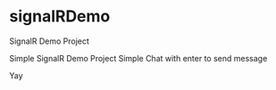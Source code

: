 # signalRDemo
SignalR Demo Project

Simple SignalR Demo Project
Simple Chat with enter to send message

Yay

